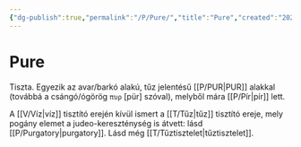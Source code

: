 ```yaml
---
{"dg-publish":true,"permalink":"/P/Pure/","title":"Pure","created":"2023-10-04T12:42","updated":"2024-10-25T23:55"}
---
```



# Pure

Tiszta. Egyezik az avar/barkó alakú, tűz jelentésű [[P/PUR\|PUR]] alakkal (továbbá a csángó/ógörög `πυρ` \[pür\] szóval), melyből mára [[P/Pír\|pír]] lett.  

A [[V/Víz\|víz]] tisztító erején kívül ismert a [[T/Tűz\|tűz]] tisztító ereje, mely pogány elemet a judeo-kereszténység is átvett: lásd [[P/Purgatory\|purgatory]]. Lásd még [[T/Tűztisztelet\|tűztisztelet]].  